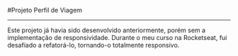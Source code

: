 #Projeto Perfil de Viagem
<hr> 
<p>Este projeto já havia sido desenvolvido anteriormente, porém sem a implementação de responsividade. Durante o meu curso na Rocketseat, fui desafiado a refatorá-lo, tornando-o totalmente responsivo.</p>
